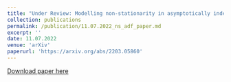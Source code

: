 ```yaml
---
title: "Under Review: Modelling non-stationarity in asymptotically independent extremes (joint with J. L. Wadsworth)"
collection: publications
permalink: /publication/11.07.2022_ns_adf_paper.md
excerpt: ''
date: 11.07.2022
venue: 'arXiv'
paperurl: 'https://arxiv.org/abs/2203.05860'
---
```


[Download paper here](https://arxiv.org/abs/2203.05860)
